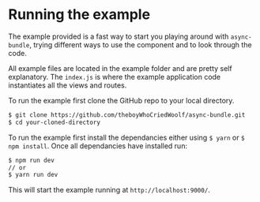 
# Running the example
The example provided is a fast way to start you playing around with `async-bundle`, trying different ways to use the component and to look through the code.

All example files are located in the example folder and are pretty self explanatory. The `index.js` is where the example application code instantiates all the views and routes.

To run the example first clone the GitHub repo to your local directory.

```sh
$ git clone https://github.com/theboyWhoCriedWoolf/async-bundle.git
$ cd your-cloned-directory
```

To run the example first install the dependancies either using `$ yarn` or `$ npm install`. Once all dependancies have installed run:

```sh
$ npm run dev
// or
$ yarn run dev
```

This will start the example running at `http://localhost:9000/`.

